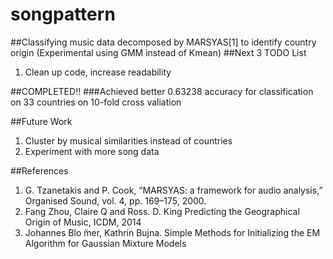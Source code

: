 # songpattern
##Classifying music data decomposed by MARSYAS[1] to identify country origin (Experimental using GMM instead of Kmean)
##Next 3 TODO List
<ol>
  <li>Clean up code, increase readability</li>
</ol>

##COMPLETED!!
###Achieved better 0.63238 accuracy for classification on 33 countries on 10-fold cross valiation

##Future Work
<ol>
   <li>Cluster by musical similarities instead of countries</li>
   <li>Experiment with more song data</li>
</ol>
##References
<ol>
  <li>G. Tzanetakis and P. Cook, “MARSYAS: a framework for audio analysis,” Organised Sound, vol. 4, pp. 169–175, 2000.</li>
  <li>Fang Zhou, Claire Q and Ross. D. King Predicting the Geographical Origin of Music, ICDM, 2014</li>
  <li>Johannes Blo ̈mer, Kathrin Bujna. Simple Methods for Initializing the EM Algorithm for Gaussian Mixture Models</li>
</ol>
